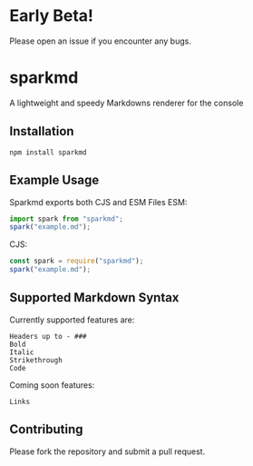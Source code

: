 # Early Beta!

Please open an issue if you encounter any bugs.

# sparkmd

A lightweight and speedy Markdowns renderer for the console

## Installation

`npm install sparkmd`

## Example Usage

Sparkmd exports both CJS and ESM Files
ESM:

```ts
import spark from "sparkmd";
spark("example.md");
```

CJS:

```js
const spark = require("sparkmd");
spark("example.md");
```

## Supported Markdown Syntax

Currently supported features are:

```
Headers up to - ###
Bold
Italic
Strikethrough
Code
```

Coming soon features:

```
Links
```

## Contributing

Please fork the repository and submit a pull request.

